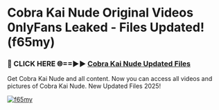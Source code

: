 # Cobra Kai Nude Original Videos 0nlyFans Leaked - Files Updated! (f65my)

<h3>🔴 CLICK HERE 🌐==►► <a href="https://tinyurl.com/52m3yx9h" rel="nofollow">Cobra Kai Nude Updated Files</a></h3>

Get Cobra Kai Nude and all content. Now you can access all videos and pictures of Cobra Kai Nude. New Updated Files 2025!

[![f65my](https://i.imgur.com/TnHtlc8.gif)](https://tinyurl.com/52m3yx9h)
